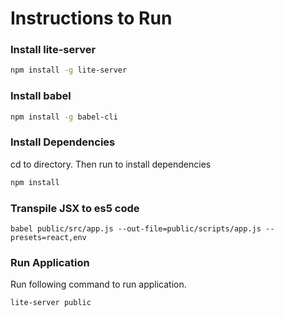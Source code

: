 # Instructions to Run
### Install lite-server
```sh
npm install -g lite-server
```

### Install babel
```sh
npm install -g babel-cli
```

### Install Dependencies
cd to directory. Then run to install dependencies
```sh
npm install
```

### Transpile JSX to es5 code
```
babel public/src/app.js --out-file=public/scripts/app.js --presets=react,env
```

### Run Application
Run following command to run application.
```
lite-server public
```

